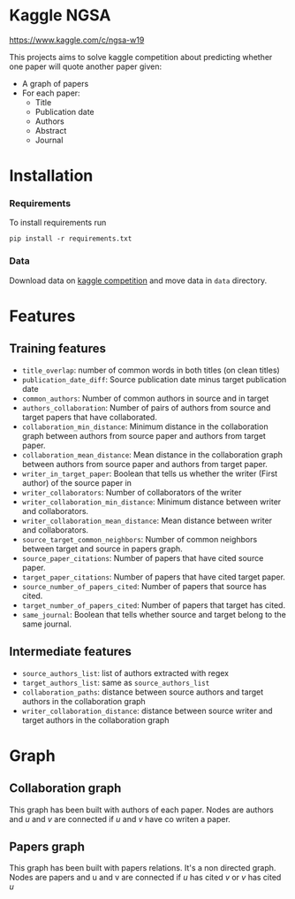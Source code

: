 # Kaggle NGSA

https://www.kaggle.com/c/ngsa-w19

This projects aims to solve kaggle competition about predicting whether one paper will quote 
another paper given:
-   A graph of papers
-   For each paper:
     - Title
     - Publication date
     - Authors
     - Abstract
     - Journal 
        
# Installation

### Requirements 

To install requirements run 
```
pip install -r requirements.txt
```

### Data

Download data on [kaggle competition](https://www.kaggle.com/c/ngsa-w19) and move data in `data` 
directory.


# Features

## Training features
- `title_overlap`: number of common words in both titles (on clean titles)
- `publication_date_diff`: Source publication date minus target publication date
- `common_authors`: Number of common authors in source and in target
- `authors_collaboration`: Number of pairs of authors from source and target papers 
that have collaborated.
- `collaboration_min_distance`: Minimum distance in the collaboration graph between authors from 
source paper and authors from target paper.
- `collaboration_mean_distance`: Mean distance in the collaboration graph between authors from 
source paper and authors from target paper.
- `writer_in_target_paper`: Boolean that tells us whether the writer (First author) of the source 
paper in 
- `writer_collaborators`: Number of collaborators of the writer
- `writer_collaboration_min_distance`: Minimum distance between writer and collaborators.
- `writer_collaboration_mean_distance`: Mean distance between writer and collaborators.
- `source_target_common_neighbors`: Number of common neighbors between target and source in 
papers graph.
- `source_paper_citations`: Number of papers that have cited source paper.
- `target_paper_citations`: Number of papers that have cited target paper.
- `source_number_of_papers_cited`: Number of papers that source has cited.
- `target_number_of_papers_cited`: Number of papers that target has cited.
- `same_journal`: Boolean that tells whether source and target belong to the same journal. 

## Intermediate features
- `source_authors_list`: list of authors extracted with regex
- `target_authors_list`: same as `source_authors_list`
- `collaboration_paths`: distance between source authors and target authors in the collaboration 
graph
- `writer_collaboration_distance`: distance between source writer and target authors in the 
collaboration graph


# Graph

## Collaboration graph

This graph has been built with authors of each paper. 
Nodes are authors and *u* and *v* are connected if *u* and *v* have co writen a paper.

## Papers graph

This graph has been built with papers relations. It's a non directed graph.
Nodes are papers and u and v are connected if *u* has cited *v* or *v* has cited *u*
